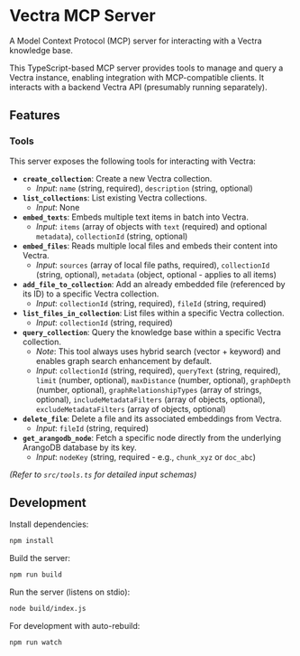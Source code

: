 # Vectra MCP Server

A Model Context Protocol (MCP) server for interacting with a Vectra knowledge base.

This TypeScript-based MCP server provides tools to manage and query a Vectra instance, enabling integration with MCP-compatible clients. It interacts with a backend Vectra API (presumably running separately).

## Features

### Tools

This server exposes the following tools for interacting with Vectra:

-   **`create_collection`**: Create a new Vectra collection.
    -   *Input*: `name` (string, required), `description` (string, optional)
-   **`list_collections`**: List existing Vectra collections.
    -   *Input*: None
-   **`embed_texts`**: Embeds multiple text items in batch into Vectra.
    -   *Input*: `items` (array of objects with `text` (required) and optional `metadata`), `collectionId` (string, optional)
-   **`embed_files`**: Reads multiple local files and embeds their content into Vectra.
    -   *Input*: `sources` (array of local file paths, required), `collectionId` (string, optional), `metadata` (object, optional - applies to all items)
-   **`add_file_to_collection`**: Add an already embedded file (referenced by its ID) to a specific Vectra collection.
    -   *Input*: `collectionId` (string, required), `fileId` (string, required)
-   **`list_files_in_collection`**: List files within a specific Vectra collection.
    -   *Input*: `collectionId` (string, required)
-   **`query_collection`**: Query the knowledge base within a specific Vectra collection.
    -   *Note*: This tool always uses hybrid search (vector + keyword) and enables graph search enhancement by default.
    -   *Input*: `collectionId` (string, required), `queryText` (string, required), `limit` (number, optional), `maxDistance` (number, optional), `graphDepth` (number, optional), `graphRelationshipTypes` (array of strings, optional), `includeMetadataFilters` (array of objects, optional), `excludeMetadataFilters` (array of objects, optional)
-   **`delete_file`**: Delete a file and its associated embeddings from Vectra.
    -   *Input*: `fileId` (string, required)
-   **`get_arangodb_node`**: Fetch a specific node directly from the underlying ArangoDB database by its key.
    -   *Input*: `nodeKey` (string, required - e.g., `chunk_xyz` or `doc_abc`)

*(Refer to `src/tools.ts` for detailed input schemas)*

## Development

Install dependencies:
```bash
npm install
```

Build the server:
```bash
npm run build
```

Run the server (listens on stdio):
```bash
node build/index.js
```

For development with auto-rebuild:
```bash
npm run watch
```
